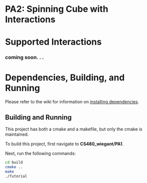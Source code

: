 # PA2: Spinning Cube with Interactions

# Supported Interactions

### coming soon. . .

# Dependencies, Building, and Running

Please refer to the wiki for information on [installing dependencies](https://github.com/mwiegant/CS480_wiegant/wiki/General-Setup-Instructions).

## Building and Running
This project has both a cmake and a makefile, but only the cmake is maintained.

To build this project, first navigate to **CS480_wiegant/PA1**.

Next, run the following commands:
```bash
cd build
cmake ..
make
./Tutorial
```
